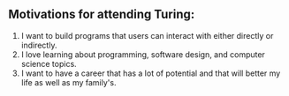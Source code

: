 ## Motivations for attending Turing:

1. I want to build programs that users can interact with either directly or indirectly.
2. I love learning about programming, software design, and computer science topics.
3. I want to have a career that has a lot of potential and that will better my life as well as my family's.
